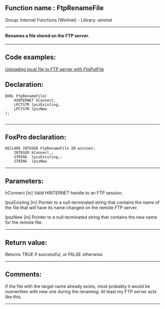 
## Function name : FtpRenameFile
Group: Internet Functions (WinInet) - Library: wininet    
***  


#### Renames a file stored on the FTP server.
***  


## Code examples:
[Uploading local file to FTP server with FtpPutFile](../../samples/sample_061.md)  

## Declaration:
```foxpro  
BOOL FtpRenameFile(
    HINTERNET hConnect,
    LPCTSTR lpszExisting,
    LPCTSTR lpszNew
);
  
```  
***  


## FoxPro declaration:
```foxpro  
DECLARE INTEGER FtpRenameFile IN wininet;
	INTEGER hConnect,;
	STRING  lpszExisting,;
	STRING  lpszNew  
```  
***  


## Parameters:
hConnect
[in] Valid HINTERNET handle to an FTP session.

lpszExisting
[in] Pointer to a null-terminated string that contains the name of the file that will have its name changed on the remote FTP server.

lpszNew
[in] Pointer to a null-terminated string that contains the new name for the remote file.  
***  


## Return value:
Returns TRUE if successful, or FALSE otherwise.  
***  


## Comments:
If the file with the target name already exists, most probably it would be overwritten with new one during the renaming. At least my FTP server acts like this.  
  
***  

